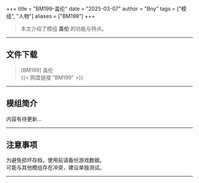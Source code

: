 +++
title = "BM199-盖伦"
date = "2025-03-07"
author = "Bny"
tags = ["模组", "人物"]
aliases = ["BM199"]
+++

> 本文介绍了模组 **盖伦** 的功能与特点。

---

## 文件下载

> [BM199] 盖伦  
{{< 网盘链接 "BM199" >}}  

---

## 模组简介

>  
内容有待更新...  

---

## 注意事项

>  
为避免损坏存档，使用前请备份游戏数据。  
可能与其他模组存在冲突，建议单独测试。  

---

